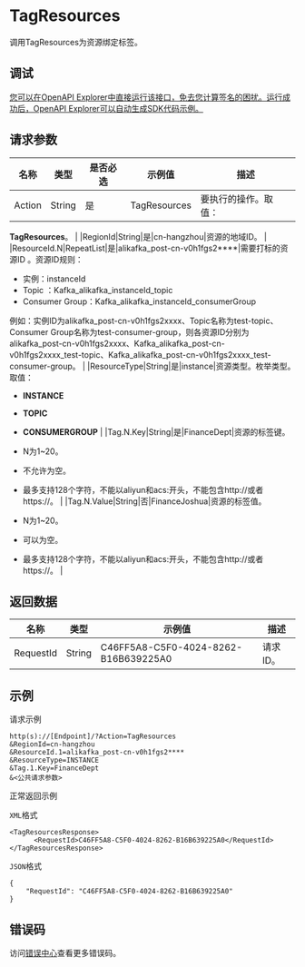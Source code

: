 # TagResources

调用TagResources为资源绑定标签。

## 调试

[您可以在OpenAPI Explorer中直接运行该接口，免去您计算签名的困扰。运行成功后，OpenAPI Explorer可以自动生成SDK代码示例。](https://api.aliyun.com/#product=alikafka&api=TagResources&type=RPC&version=2019-09-16)

## 请求参数

|名称|类型|是否必选|示例值|描述|
|--|--|----|---|--|
|Action|String|是|TagResources|要执行的操作。取值：

 **TagResources**。 |
|RegionId|String|是|cn-hangzhou|资源的地域ID。 |
|ResourceId.N|RepeatList|是|alikafka\_post-cn-v0h1fgs2\*\*\*\*|需要打标的资源ID 。资源ID规则：

 -   实例：instanceId
-   Topic ：Kafka\_alikafka\_instanceId\_topic
-   Consumer Group：Kafka\_alikafka\_instanceId\_consumerGroup

 例如：实例ID为alikafka\_post-cn-v0h1fgs2xxxx、Topic名称为test-topic、Consumer Group名称为test-consumer-group，则各资源ID分别为alikafka\_post-cn-v0h1fgs2xxxx、Kafka\_alikafka\_post-cn-v0h1fgs2xxxx\_test-topic、Kafka\_alikafka\_post-cn-v0h1fgs2xxxx\_test-consumer-group。 |
|ResourceType|String|是|instance|资源类型。枚举类型。取值：

 -   **INSTANCE**
-   **TOPIC**
-   **CONSUMERGROUP** |
|Tag.N.Key|String|是|FinanceDept|资源的标签键。

 -   N为1~20。
-   不允许为空。
-   最多支持128个字符，不能以aliyun和acs:开头，不能包含http://或者https://。 |
|Tag.N.Value|String|否|FinanceJoshua|资源的标签值。

 -   N为1~20。
-   可以为空。
-   最多支持128个字符，不能以aliyun和acs:开头，不能包含http://或者https://。 |

## 返回数据

|名称|类型|示例值|描述|
|--|--|---|--|
|RequestId|String|C46FF5A8-C5F0-4024-8262-B16B639225A0|请求ID。 |

## 示例

请求示例

```
http(s)://[Endpoint]/?Action=TagResources
&RegionId=cn-hangzhou
&ResourceId.1=alikafka_post-cn-v0h1fgs2****
&ResourceType=INSTANCE
&Tag.1.Key=FinanceDept
&<公共请求参数>
```

正常返回示例

`XML`格式

```
<TagResourcesResponse>
      <RequestId>C46FF5A8-C5F0-4024-8262-B16B639225A0</RequestId>
</TagResourcesResponse>
```

`JSON`格式

```
{
    "RequestId": "C46FF5A8-C5F0-4024-8262-B16B639225A0"
}
```

## 错误码

访问[错误中心](https://error-center.aliyun.com/status/product/alikafka)查看更多错误码。

